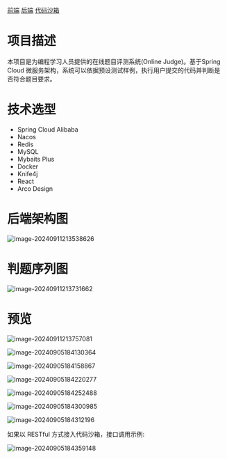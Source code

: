 [前端](https://github.com/banchengkemeng/LearnCode-frontend)     [后端](https://github.com/banchengkemeng/LearnCode-Microservcie)     [代码沙箱](https://github.com/banchengkemeng/LearnCode-CodeSandbox)

# 项目描述

本项目是为编程学习人员提供的在线题目评测系统(Online Judge)。基于Spring Cloud 微服务架构，系统可以依据预设测试样例，执行用户提交的代码并判断是否符合题目要求。

# 技术选型

- Spring Cloud Alibaba
- Nacos
- Redis
- MySQL
- Mybaits Plus
- Docker
- Knife4j
- React
- Arco Design

# 后端架构图

![image-20240911213538626](https://code-pictures.oss-cn-beijing.aliyuncs.com/image-20240911213538626.png)

# 判题序列图

![image-20240911213731662](https://code-pictures.oss-cn-beijing.aliyuncs.com/image-20240911213731662.png)

# 预览

![image-20240911213757081](https://code-pictures.oss-cn-beijing.aliyuncs.com/image-20240911213757081.png)

![image-20240905184130364](https://code-pictures.oss-cn-beijing.aliyuncs.com/image-20240905184130364.png)



![image-20240905184158867](https://code-pictures.oss-cn-beijing.aliyuncs.com/image-20240905184158867.png)



![image-20240905184220277](https://code-pictures.oss-cn-beijing.aliyuncs.com/image-20240905184220277.png)



![image-20240905184252488](https://code-pictures.oss-cn-beijing.aliyuncs.com/image-20240905184252488.png)



![image-20240905184300985](https://code-pictures.oss-cn-beijing.aliyuncs.com/image-20240905184300985.png)



![image-20240905184312196](https://code-pictures.oss-cn-beijing.aliyuncs.com/image-20240905184312196.png)





如果以 RESTful 方式接入代码沙箱，接口调用示例:

![image-20240905184359148](https://code-pictures.oss-cn-beijing.aliyuncs.com/image-20240905184359148.png)